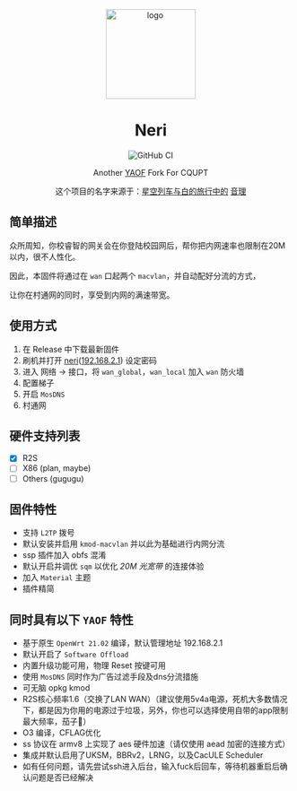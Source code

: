 
<div align="center">
   <img width="160" src="https://img.jerrita.cn/icon/neri.jpg" alt="logo"></br>
   <h1 align="center"> Neri </h1>

![GitHub CI](https://github.com/jerrita/neri/actions/workflows/R2S-OpenWrt.yml/badge.svg?branch=master)

Another [YAOF](https://github.com/QiuSimons/YAOF) Fork For CQUPT

这个项目的名字来源于：[星空列车与白的旅行中的](https://zh.wikipedia.org/wiki/%E6%98%9F%E7%A9%BA%E5%88%97%E8%BB%8A%E8%88%87%E7%99%BD%E7%9A%84%E6%97%85%E8%A1%8C) [音理](https://www.bilibili.com/read/cv11715478)
</div>

## 简单描述
众所周知，你校睿智的网关会在你登陆校园网后，帮你把内网速率也限制在20M以内，很不人性化。

因此，本固件将通过在 `wan` 口起两个 `macvlan`，并自动配好分流的方式，

让你在村通网的同时，享受到内网的满速带宽。

## 使用方式
1. 在 Release 中下载最新固件
2. 刷机并打开 [neri](http://neri/)([192.168.2.1](http://192.168.2.1/)) 设定密码
3. 进入 网络 -> 接口，将 `wan_global`，`wan_local` 加入 `wan` 防火墙
4. 配置梯子
5. 开启 `MosDNS`
6. 村通网

## 硬件支持列表
- [x] R2S
- [ ] X86 (plan, maybe)
- [ ] Others (gugugu)

## 固件特性
- 支持 `L2TP` 拨号
- 默认安装并启用 `kmod-macvlan` 并以此为基础进行内网分流
- ssp 插件加入 obfs 混淆
- 默认开启并调优 `sqm` 以优化 *20M 光宽带* 的连接体验
- 加入 `Material` 主题
- 插件精简

## 同时具有以下 `YAOF` 特性
- 基于原生 `OpenWrt 21.02` 编译，默认管理地址 192.168.2.1
- 默认开启了 `Software Offload`
- 内置升级功能可用，物理 Reset 按键可用
- 使用 `MosDNS` 同时作为广告过滤手段及dns分流措施
- 可无脑 opkg kmod
- R2S核心频率1.6（交换了LAN WAN）（建议使用5v4a电源，死机大多数情况下，都是因为你用的电源过于垃圾，另外，你也可以选择使用自带的app限制最大频率，茄子🍆）
- O3 编译，CFLAG优化
- ss 协议在 armv8 上实现了 aes 硬件加速（请仅使用 aead 加密的连接方式）
- 集成并默认启用了UKSM，BBRv2，LRNG，以及CacULE Scheduler
- 如有任何问题，请先尝试ssh进入后台，输入fuck后回车，等待机器重启后确认问题是否已经解决
